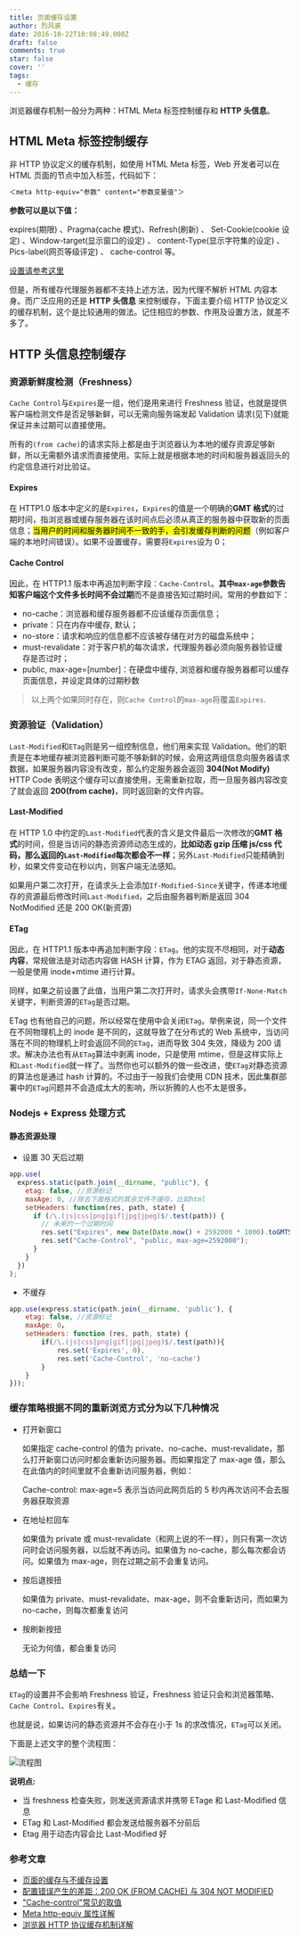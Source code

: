 ```yaml
---
title: 页面缓存设置
author: 烈风裘
date: 2016-10-22T10:08:49.000Z
draft: false
comments: true
star: false
cover: ''
tags:
  - 缓存
---
```


浏览器缓存机制一般分为两种：HTML Meta 标签控制缓存和 **HTTP 头信息**。

## HTML Meta 标签控制缓存

非 HTTP 协议定义的缓存机制，如使用 HTML Meta 标签，Web 开发者可以在 HTML 页面的<head>节点中加入<meta>标签，代码如下：

```html
＜meta http-equiv="参数" content="参数变量值"＞
```

**参数可以是以下值：**

expires(期限) 、Pragma(cache 模式)、Refresh(刷新) 、
Set-Cookie(cookie 设定) 、Window-target(显示窗口的设定) 、
content-Type(显示字符集的设定) 、Pics-label(网页等级评定) 、
cache-control 等。

[设置请参考这里](http://kinglyhum.iteye.com/blog/827807)

但是，所有缓存代理服务器都不支持上述方法，因为代理不解析 HTML 内容本身。而广泛应用的还是 **HTTP 头信息** 来控制缓存，下面主要介绍 HTTP 协议定义的缓存机制，这个是比较通用的做法。记住相应的参数、作用及设置方法，就差不多了。

## HTTP 头信息控制缓存

### 资源新鲜度检测（Freshness）

`Cache Control`与`Expires`是一组，他们是用来进行 Freshness 验证，也就是提供客户端检测文件是否足够新鲜，可以无需向服务端发起 Validation 请求(见下)就能保证并未过期可以直接使用。

所有的`(from cache)`的请求实际上都是由于浏览器认为本地的缓存资源足够新鲜，所以无需额外请求而直接使用。实际上就是根据本地的时间和服务器返回头的约定信息进行对比验证。

#### Expires

在 HTTP1.0 版本中定义的是`Expires`，`Expires`的值是一个明确的**GMT 格式**的过期时间，指浏览器或缓存服务器在该时间点后必须从真正的服务器中获取新的页面信息；<mark>当用户的时间和服务器时间不一致的手，会引发缓存判断的问题</mark>（例如客户端的本地时间错误）。如果不设置缓存，需要将`Expires`设为 0；

#### Cache Control

因此，在 HTTP1.1 版本中再追加判断字段：`Cache-Control`。**其中`max-age`参数告知客户端这个文件多长时间不会过期**而不是直接告知过期时间。常用的参数如下：

* no-cache：浏览器和缓存服务器都不应该缓存页面信息；
* private：只在内存中缓存, 默认；
* no-store：请求和响应的信息都不应该被存储在对方的磁盘系统中；
* must-revalidate：对于客户机的每次请求，代理服务器必须向服务器验证缓存是否过时；
* public, max-age=[number]：在硬盘中缓存, 浏览器和缓存服务器都可以缓存页面信息，并设定具体的过期秒数

> 以上两个如果同时存在，则`Cache Control`的`max-age`将覆盖`Expires`.

### 资源验证（Validation）

`Last-Modified`和`ETag`则是另一组控制信息，他们用来实现 Validation。他们的职责是在本地缓存被浏览器判断可能不够新鲜的时候，会用这两组信息向服务器请求数据，如果服务器内容没有改变，那么约定服务器会返回 **304(Not Modify)** HTTP Code 表明这个缓存可以直接使用，无需重新拉取，而一旦服务器内容改变了就会返回 **200(from cache)**，同时返回新的文件内容。

#### Last-Modified

在 HTTP 1.0 中约定的`Last-Modified`代表的含义是文件最后一次修改的**GMT 格式**的时间，但是当访问的静态资源师动态生成的，**比如动态 gzip 压缩 js/css 代码，那么返回的`Last-Modified`每次都会不一样**；另外`Last-Modified`只能精确到秒，如果文件变动在秒以内，则客户端无法感知。

如果用户第二次打开，在请求头上会添加`If-Modified-Since`关键字，传递本地缓存的资源最后修改时间`Last-Modified`，之后由服务器判断是返回 304 NotModified 还是 200 OK(新资源)

#### ETag

因此，在 HTTP1.1 版本中再追加判断字段：`ETag`。他的实现不尽相同，对于**动态内容**，常规做法是对动态内容做 HASH 计算，作为 ETAG 返回，对于静态资源，一般是使用 inode+mtime 进行计算。

同样，如果之前设置了此值，当用户第二次打开时，请求头会携带`If-None-Match`关键字，判断资源的`ETag`是否过期。

ETag 也有他自己的问题，所以经常在使用中会关闭`ETag`。举例来说，同一个文件在不同物理机上的 inode 是不同的，这就导致了在分布式的 Web 系统中，当访问落在不同的物理机上时会返回不同的`ETag`，进而导致 304 失效，降级为 200 请求。解决办法也有从`ETag`算法中剥离 inode，只是使用 mtime，但是这样实际上和`Last-Modified`就一样了。当然你也可以额外的做一些改进，使`ETag`对静态资源的算法也是通过 hash 计算的。不过由于一般我们会使用 CDN 技术，因此集群部署中的`ETag`问题并不会造成太大的影响，所以折腾的人也不太是很多。

### Nodejs + Express 处理方式

#### 静态资源处理

* 设置 30 天后过期

```js
app.use(
  express.static(path.join(__dirname, "public"), {
    etag: false, //资源标记
    maxAge: 0, //除去下面格式的其余文件不缓存，比如html
    setHeaders: function(res, path, state) {
      if (/\.(js|css|png|gif|jpg|jpeg)$/.test(path)) {
        // 未来的一个过期时间
        res.set("Expires", new Date(Date.now() + 2592000 * 1000).toGMTString());
        res.set("Cache-Control", "public, max-age=2592000");
      }
    }
  })
);
```

* 不缓存

```js
app.use(express.static(path.join(__dirname, 'public'), {
    etag: false, //资源标记
    maxAge: 0，
    setHeaders: function (res, path, state) {
        if(/\.(js|css|png|gif|jpg|jpeg)$/.test(path)){
            res.set('Expires', 0),
            res.set('Cache-Control', 'no-cache')
        }
    }
}));
```

### 缓存策略根据不同的重新浏览方式分为以下几种情况

* 打开新窗口

  如果指定 cache-control 的值为 private、no-cache、must-revalidate，那么打开新窗口访问时都会重新访问服务器。而如果指定了 max-age 值，那么在此值内的时间里就不会重新访问服务器，例如：

  Cache-control: max-age=5
  表示当访问此网页后的 5 秒内再次访问不会去服务器获取资源

* 在地址栏回车

  如果值为 private 或 must-revalidate（和网上说的不一样），则只有第一次访问时会访问服务器，以后就不再访问。如果值为 no-cache，那么每次都会访问。如果值为 max-age，则在过期之前不会重复访问。

* 按后退按扭

  如果值为 private、must-revalidate、max-age，则不会重新访问，而如果为 no-cache，则每次都重复访问

* 按刷新按扭

  无论为何值，都会重复访问

### 总结一下

`ETag`的设置并不会影响 Freshness 验证，Freshness 验证只会和浏览器策略、`Cache Control`、`Expires`有关。

也就是说，如果访问的静态资源并不会存在小于 1s 的求改情况，`ETag`可以关闭。

下面是上述文字的整个流程图：

![流程图](1476065346000.png)

**说明点:**

* 当 freshness 检查失败，则发送资源请求并携带 ETage 和 Last-Modified 信息
* ETag 和 Last-Modified 都会发送给服务器不分前后
* Etag 用于动态内容会比 Last-Modified 好

### 参考文章

* [页面的缓存与不缓存设置](http://www.cnblogs.com/liuling/archive/2013/07/25/2013-7-25-01.html)
* [配置错误产生的差距：200 OK (FROM CACHE) 与 304 NOT MODIFIED](http://div.io/topic/854#4091)
* ["Cache-control"常见的取值](http://www.cnblogs.com/cuixiping/archive/2008/05/04/1181056.html)
* [Meta http-equiv 属性详解](http://kinglyhum.iteye.com/blog/827807)
* [浏览器 HTTP 协议缓存机制详解](https://my.oschina.net/leejun2005/blog/369148)

